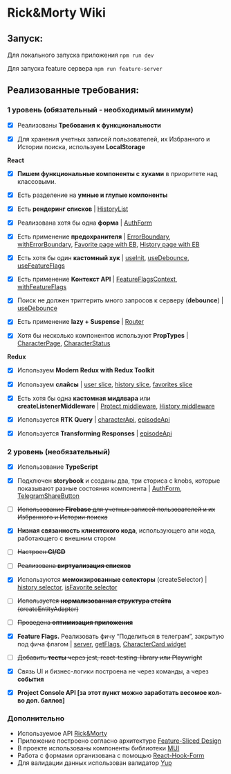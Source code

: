 # Rick&Morty Wiki

## Запуск:

Для локального запуска приложения `npm run dev`

Для запуска feature сервера `npm run feature-server`

## Реализованные требования:

### **1 уровень (обязательный - необходимый минимум)**

- [x] Реализованы **Требования к функциональности**

- [x] Для хранения учетных записей пользователей, их Избранного и Истории поиска, используем **LocalStorage**

**React**

- [x] **Пишем функциональные компоненты c хуками** в приоритете над классовыми.
- [x] Есть разделение на **умные и глупые компоненты**

- [x] Есть **рендеринг списков** | [HistoryList](https://github.com/roman-dector/rick-and-morty-wiki/blob/main/src/entities/history/ui/list/list.tsx)

- [x] Реализована хотя бы одна **форма** | [AuthForm](https://github.com/roman-dector/rick-and-morty-wiki/blob/main/src/entities/auth-form/ui/form/form.tsx)

- [x] Есть применение **предохранителя** | [ErrorBoundary](https://github.com/roman-dector/rick-and-morty-wiki/blob/main/src/shared/ui/error-boundary.tsx), [withErrorBoundary](https://github.com/roman-dector/rick-and-morty-wiki/blob/main/src/shared/lib/hocs/error-boundary.tsx), [Favorite page with EB](https://github.com/roman-dector/rick-and-morty-wiki/blob/main/src/pages/favorites/index.tsx), [History page with EB](https://github.com/roman-dector/rick-and-morty-wiki/blob/main/src/pages/history/index.tsx)
- [x] Есть хотя бы один **кастомный хук** | [useInit](https://github.com/roman-dector/rick-and-morty-wiki/blob/main/src/app/hooks/use-init.ts), [useDebounce](https://github.com/roman-dector/rick-and-morty-wiki/blob/main/src/shared/lib/hooks/use-debounce.ts), [useFeatureFlags](https://github.com/roman-dector/rick-and-morty-wiki/blob/main/src/shared/lib/hooks/use-feature-flags.ts)

- [x] Есть применение **Контекст API** | [FeatureFlagsContext](https://github.com/roman-dector/rick-and-morty-wiki/blob/main/src/shared/lib/hooks/use-feature-flags.ts), [withFeatureFlags](https://github.com/roman-dector/rick-and-morty-wiki/blob/main/src/app/providers/feature-flags.ts)

- [x] Поиск не должен триггерить много запросов к серверу (**debounce**) | [useDebounce](https://github.com/roman-dector/rick-and-morty-wiki/blob/main/src/shared/lib/hooks/use-debounce.ts)

- [x] Есть применение **lazy + Suspense** | [Router](https://github.com/roman-dector/rick-and-morty-wiki/blob/main/src/app/router.tsx)

- [x] Хотя бы несколько компонентов используют **PropTypes** | [CharacterPage](https://github.com/roman-dector/rick-and-morty-wiki/blob/main/src/entities/character/ui/page/page.tsx), [CharacterStatus](https://github.com/roman-dector/rick-and-morty-wiki/blob/main/src/entities/character/ui/status/status.tsx)

**Redux**

- [x] Используем **Modern Redux with Redux Toolkit**

- [x] Используем **слайсы** | [user slice](https://github.com/roman-dector/rick-and-morty-wiki/blob/main/src/entities/user/model/slice.ts), [history slice](https://github.com/roman-dector/rick-and-morty-wiki/blob/main/src/entities/history/model/slice.ts), [favorites slice](https://github.com/roman-dector/rick-and-morty-wiki/blob/main/src/entities/favorites/model/slice.ts)

- [x] Есть хотя бы одна **кастомная мидлвара** или **createListenerMiddleware** | [Protect middleware](https://github.com/roman-dector/rick-and-morty-wiki/blob/main/src/app/providers/store/middlewares/protect.ts), [History middleware](https://github.com/roman-dector/rick-and-morty-wiki/blob/main/src/app/providers/store/middlewares/history.ts)

- [x] Используется **RTK Query** | [characterApi](https://github.com/roman-dector/rick-and-morty-wiki/blob/main/src/entities/character/api/api.ts), [episodeApi](https://github.com/roman-dector/rick-and-morty-wiki/blob/main/src/entities/episode/api/api.ts)

- [x] Используется **Transforming Responses** | [episodeApi](https://github.com/roman-dector/rick-and-morty-wiki/blob/main/src/entities/episode/api/api.ts)

### **2 уровень (необязательный)**

- [x] Использование **TypeScript**
- [x] Подключен **storybook** и созданы два, три сториса с knobs, которые показывают разные состояния компонента | [AuthForm](https://github.com/roman-dector/rick-and-morty-wiki/blob/main/src/entities/auth-form/ui/form/form.stories.ts), [TelegramShareButton](https://github.com/roman-dector/rick-and-morty-wiki/blob/main/src/features/share-in-telegram/ui/button.stories.ts)
- [ ] ~~Использование **Firebase** для учетных записей пользователей и их Избранного и Истории поиска~~
- [x] **Низная связанность клиентского кода**, использующего апи кода, работающего с внешним стором
- [ ] ~~Настроен **CI/CD**~~
- [ ] ~~Реализована **виртуализация списков**~~

- [x] Используются **мемоизированные селекторы** (createSelector) | [history selector](https://github.com/roman-dector/rick-and-morty-wiki/blob/main/src/entities/history/model/selectors.ts), [isFavorite selector](https://github.com/roman-dector/rick-and-morty-wiki/blob/main/src/entities/favorites/model/selectors.ts)
- [ ] ~~Используется **нормализованная структура стейта** (createEntityAdapter)~~
- [ ] ~~Проведена **оптимизация приложения**~~

- [x] **Feature Flags.** Реализовать фичу “Поделиться в телеграм”, закрытую под фича флагом | [server](https://github.com/roman-dector/rick-and-morty-wiki/blob/main/feature-server/server.js), [getFlags](https://github.com/roman-dector/rick-and-morty-wiki/blob/main/src/shared/api/feature-flags/api.ts), [CharacterCard widget](https://github.com/roman-dector/rick-and-morty-wiki/blob/main/src/widgets/character-card/ui/card.tsx)
- [ ] ~~Добавить **тесты** через jest, react-testing-library или Playwright~~
- [x] Связь UI и бизнес-логики построена не через команды, а через **события**
- [x] **Project Console API [за этот пункт можно заработать весомое кол-во доп. баллов]**

### Дополнительно

- Используемое API [Rick&Morty](https://rickandmortyapi.com/)
- Приложение построено согласно архитектуре [Feature-Sliced Design](https://feature-sliced.design/ru/)
- В проекте использованы компоненты библиотеки [MUI](https://mui.com/material-ui/)
- Работа с формами организована с помощью [React-Hook-Form](https://react-hook-form.com/)
- Для валидации данных использован валидатор [Yup](https://github.com/jquense/yup)
